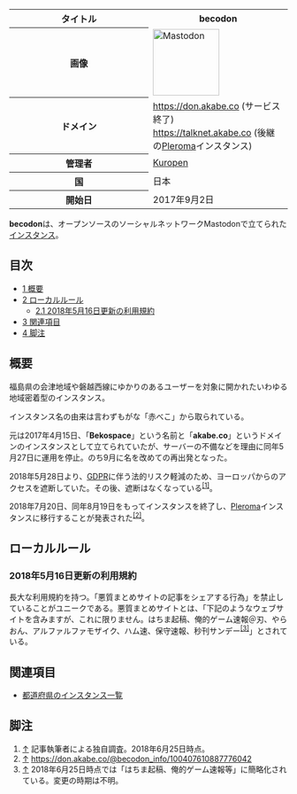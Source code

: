 <div>

<table>
<colgroup>
<col style="width: 50%" />
<col style="width: 50%" />
</colgroup>
<tbody>
<tr class="header">
<th>タイトル</th>
<th><strong>becodon</strong></th>
</tr>

<tr class="odd">
<th>画像</th>
<td><a href="/%E3%83%95%E3%82%A1%E3%82%A4%E3%83%AB:Mastodon_logo.png" title="Mastodon"><img src="/images/thumb/0/00/Mastodon_logo.png/120px-Mastodon_logo.png" srcset="/images/thumb/0/00/Mastodon_logo.png/180px-Mastodon_logo.png 1.5x, /images/0/00/Mastodon_logo.png 2x" width="120" height="120" alt="Mastodon" /></a></td>
</tr>
<tr class="even">
<th scope="row">ドメイン</th>
<td><a href="https://don.akabe.co" rel="nofollow">https://don.akabe.co</a> (サービス終了)<br />
<a href="https://talknet.akabe.co" rel="nofollow">https://talknet.akabe.co</a> (後継の<a href="/Pleroma" title="Pleroma">Pleroma</a>インスタンス)</td>
</tr>
<tr class="odd">
<th scope="row">管理者</th>
<td><a href="https://don.akabe.co/@kuropen" rel="nofollow">Kuropen</a></td>
</tr>
<tr class="even">
<th scope="row">国</th>
<td>日本</td>
</tr>
<tr class="odd">
<th scope="row">開始日</th>
<td>2017年9月2日</td>
</tr>
</tbody>
</table>

**becodon**は、オープンソースのソーシャルネットワークMastodonで立てられた[インスタンス](/%E3%82%A4%E3%83%B3%E3%82%B9%E3%82%BF%E3%83%B3%E3%82%B9 "インスタンス")。

<div>

<div lang="ja" dir="ltr">

## 目次

</div>

-   [1 概要](#.E6.A6.82.E8.A6.81)
-   [2 ローカルルール](#.E3.83.AD.E3.83.BC.E3.82.AB.E3.83.AB.E3.83.AB.E3.83.BC.E3.83.AB)
    -   [2.1 2018年5月16日更新の利用規約](#2018.E5.B9.B45.E6.9C.8816.E6.97.A5.E6.9B.B4.E6.96.B0.E3.81.AE.E5.88.A9.E7.94.A8.E8.A6.8F.E7.B4.84)
-   [3 関連項目](#.E9.96.A2.E9.80.A3.E9.A0.85.E7.9B.AE)
-   [4 脚注](#.E8.84.9A.E6.B3.A8)

</div>

## 概要

福島県の会津地域や磐越西線にゆかりのあるユーザーを対象に開かれたいわゆる地域密着型のインスタンス。

インスタンス名の由来は言わずもがな「赤べこ」から取られている。

元は2017年4月15日、「**Bekospace**」という名前と「**akabe.co**」というドメインのインスタンスとして立てられていたが、サーバーの不備などを理由に同年5月27日に運用を停止。のち9月に名を改めての再出発となった。

2018年5月28日より、[GDPR](/General_Data_Protection_Regulation "General Data Protection Regulation")に伴う法的リスク軽減のため、ヨーロッパからのアクセスを遮断していた。その後、遮断はなくなっている<sup>[\[1\]](#cite_note-1)</sup>。

2018年7月20日、同年8月19日をもってインスタンスを終了し、[Pleroma](/Pleroma "Pleroma")インスタンスに移行することが発表された<sup>[\[2\]](#cite_note-2)</sup>。

## ローカルルール

### 2018年5月16日更新の利用規約

長大な利用規約を持つ。「悪質まとめサイトの記事をシェアする行為」を禁止していることがユニークである。悪質まとめサイトとは、「下記のようなウェブサイトを含みますが、これに限りません。はちま起稿、俺的ゲーム速報＠刃、やらおん、アルファルファモザイク、ハム速、保守速報、秒刊サンデー<sup>[\[3\]](#cite_note-3)</sup>」とされている。

## 関連項目

-   [都道府県のインスタンス一覧](/%E9%83%BD%E9%81%93%E5%BA%9C%E7%9C%8C%E3%81%AE%E3%82%A4%E3%83%B3%E3%82%B9%E3%82%BF%E3%83%B3%E3%82%B9%E4%B8%80%E8%A6%A7 "都道府県のインスタンス一覧")

## 脚注

<div>

1.  [↑](#cite_ref-1) 記事執筆者による独自調査。2018年6月25日時点。
2.  [↑](#cite_ref-2) <a href="https://don.akabe.co/@becodon_info/100407610887776042" rel="nofollow">https://don.akabe.co/@becodon_info/100407610887776042</a>
3.  [↑](#cite_ref-3) 2018年6月25日時点では「はちま起稿、俺的ゲーム速報等」に簡略化されている。変更の時期は不明。

</div>

</div>
